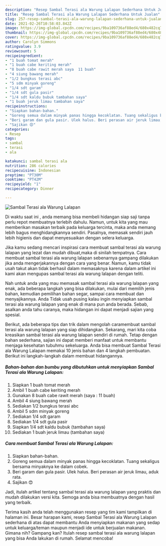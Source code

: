 ```yaml
---
description: "Resep Sambal Terasi ala Warung Lalapan Sederhana Untuk Jualan"
title: "Resep Sambal Terasi ala Warung Lalapan Sederhana Untuk Jualan"
slug: 257-resep-sambal-terasi-ala-warung-lalapan-sederhana-untuk-jualan
date: 2021-02-26T10:58:03.842Z
image: https://img-global.cpcdn.com/recipes/9ba109736af88ed4/680x482cq70/sambal-terasi-ala-warung-lalapan-foto-resep-utama.jpg
thumbnail: https://img-global.cpcdn.com/recipes/9ba109736af88ed4/680x482cq70/sambal-terasi-ala-warung-lalapan-foto-resep-utama.jpg
cover: https://img-global.cpcdn.com/recipes/9ba109736af88ed4/680x482cq70/sambal-terasi-ala-warung-lalapan-foto-resep-utama.jpg
author: Carolyn Simmons
ratingvalue: 3.9
reviewcount: 5
recipeingredient:
- "1 buah tomat merah"
- "1 buah cabe keriting merah"
- "8 buah cabe rawit merah saya  11 buah"
- "4 siung bawang merah"
- "1/2 bungkus terasi abc"
- "5 sdm minyak goreng"
- "1/4 sdt garam"
- "1/4 sdt gula pasir"
- "1/4 sdt kaldu bubuk tambahan saya"
- "1 buah jeruk limau tambahan saya"
recipeinstructions:
- "Siapkan bahan-bahan."
- "Goreng semua dalam minyak panas hingga kecoklatan. Tuang sekaligus bersama minyaknya ke dalam cobek."
- "Beri garam dan gula pasir. Ulek halus. Beri perasan air jeruk limau, aduk rata."
- "Sajikan 😍"
categories:
- Resep
tags:
- sambal
- terasi
- ala

katakunci: sambal terasi ala 
nutrition: 286 calories
recipecuisine: Indonesian
preptime: "PT30M"
cooktime: "PT42M"
recipeyield: "1"
recipecategory: Dinner

---
```



![Sambal Terasi ala Warung Lalapan](https://img-global.cpcdn.com/recipes/9ba109736af88ed4/680x482cq70/sambal-terasi-ala-warung-lalapan-foto-resep-utama.jpg)

Di waktu  saat ini , anda memang bisa membeli hidangan siap saji tanpa perlu repot membuatnya terlebih dahulu. Namun, untuk kita yang mau memberikan masakan terbaik pada keluarga tercinta, maka anda memang lebih bagus menghidangkannya sendiri. Pasalnya, memasak sendiri jauh lebih higienis dan dapat menyesuaikan dengan selera keluarga.

Jika kamu sedang mencari inspirasi cara membuat sambal terasi ala warung lalapan yang lezat dan mudah dibuat,maka di sinilah tempatnya. Cara membuat sambal terasi ala warung lalapan  sebenarnya gampang dilakukan jika anda mengerjakannya dengan cara yang benar. Namun, kamu tidak usah takut akan tidak berhasil dalam memasaknya 
karena dalam artikel ini kami akan mengupas sambal terasi ala warung lalapan dengan teliti.  



Nah untuk anda yang mau memasak sambal terasi ala warung lalapan yang enak, ada beberapa langkah yang bisa dilakukan, mulai dari memilih jenis bahan, kemudian pemilihan bahan segar, sampai cara membuat dan menyajikannya. Anda Tidak usah pusing kalau ingin menyiapkan sambal terasi ala warung lalapan yang enak di mana pun anda berada. Sebab, asalkan anda  tahu caranya, maka hidangan ini dapat menjadi sajian yang spesial.

Berikut, ada beberapa tips dan trik dalam mengolah caramembuat sambal terasi ala warung lalapan yang siap dihidangkan. Sekarang, mari kita coba kreasikan sambal terasi ala warung lalapan sendiri di rumah. Tetap dengan bahan sederhana, sajian ini dapat memberi manfaat untuk membantu menjaga kesehatan tubuhmu sekeluarga. Anda bisa membuat Sambal Terasi ala Warung Lalapan memakai 10 jenis bahan dan 4 langkah pembuatan. Berikut ini langkah-langkah dalam membuat hidangannya.

<!--inarticleads1-->

##### Bahan-bahan dan bumbu yang dibutuhkan untuk menyiapkan Sambal Terasi ala Warung Lalapan:

1. Siapkan 1 buah tomat merah
1. Ambil 1 buah cabe keriting merah
1. Gunakan 8 buah cabe rawit merah (saya : 11 buah)
1. Ambil 4 siung bawang merah
1. Sediakan 1/2 bungkus terasi abc
1. Ambil 5 sdm minyak goreng
1. Sediakan 1/4 sdt garam
1. Sediakan 1/4 sdt gula pasir
1. Siapkan 1/4 sdt kaldu bubuk (tambahan saya)
1. Sediakan 1 buah jeruk limau (tambahan saya)




<!--inarticleads2-->

##### Cara membuat Sambal Terasi ala Warung Lalapan:

1. Siapkan bahan-bahan.
1. Goreng semua dalam minyak panas hingga kecoklatan. Tuang sekaligus bersama minyaknya ke dalam cobek.
1. Beri garam dan gula pasir. Ulek halus. Beri perasan air jeruk limau, aduk rata.
1. Sajikan 😍




Jadi, itulah artikel tentang  sambal terasi ala warung lalapan  yang praktis dan mudah dilakukan versi kita. Semoga anda bisa membuatnya dengan hasil yang terbaik. 

Terima kasih anda telah menggunakan resep yang tim kami tampilkan di halaman ini. Besar harapan kami, resep  Sambal Terasi ala Warung Lalapan sederhana di atas dapat membantu Anda menyiapkan makanan yang sedap untuk keluarga/teman maupun menjadi ide untuk berjualan makanan. Gimana nih? Gampang kan? Itulah resep sambal terasi ala warung lalapan yang bisa Anda lakukan di rumah. Selamat mencoba!


